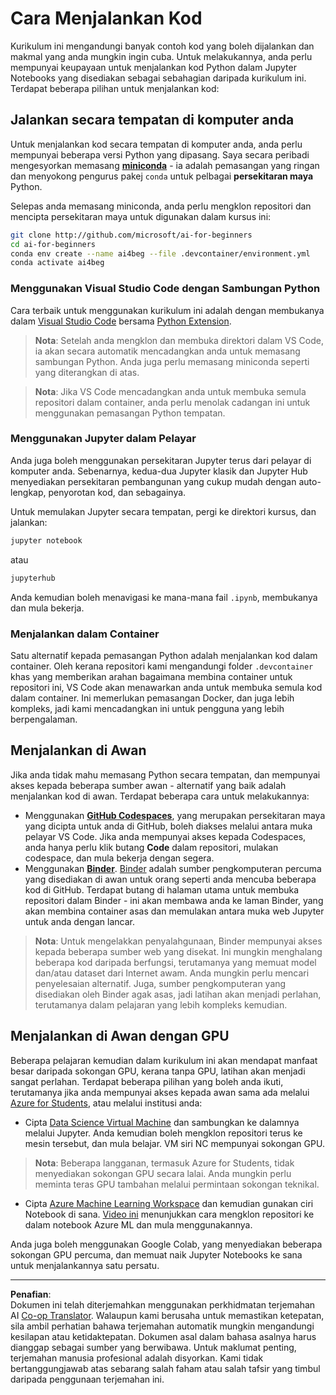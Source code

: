 <!--
CO_OP_TRANSLATOR_METADATA:
{
  "original_hash": "7df19702b8d2d3f7c4238c51bec2c8fc",
  "translation_date": "2025-08-29T11:46:23+00:00",
  "source_file": "lessons/0-course-setup/how-to-run.md",
  "language_code": "ms"
}
-->
# Cara Menjalankan Kod

Kurikulum ini mengandungi banyak contoh kod yang boleh dijalankan dan makmal yang anda mungkin ingin cuba. Untuk melakukannya, anda perlu mempunyai keupayaan untuk menjalankan kod Python dalam Jupyter Notebooks yang disediakan sebagai sebahagian daripada kurikulum ini. Terdapat beberapa pilihan untuk menjalankan kod:

## Jalankan secara tempatan di komputer anda

Untuk menjalankan kod secara tempatan di komputer anda, anda perlu mempunyai beberapa versi Python yang dipasang. Saya secara peribadi mengesyorkan memasang **[miniconda](https://conda.io/en/latest/miniconda.html)** - ia adalah pemasangan yang ringan dan menyokong pengurus pakej `conda` untuk pelbagai **persekitaran maya** Python.

Selepas anda memasang miniconda, anda perlu mengklon repositori dan mencipta persekitaran maya untuk digunakan dalam kursus ini:

```bash
git clone http://github.com/microsoft/ai-for-beginners
cd ai-for-beginners
conda env create --name ai4beg --file .devcontainer/environment.yml
conda activate ai4beg
```

### Menggunakan Visual Studio Code dengan Sambungan Python

Cara terbaik untuk menggunakan kurikulum ini adalah dengan membukanya dalam [Visual Studio Code](http://code.visualstudio.com/?WT.mc_id=academic-77998-cacaste) bersama [Python Extension](https://marketplace.visualstudio.com/items?itemName=ms-python.python&WT.mc_id=academic-77998-cacaste).

> **Nota**: Setelah anda mengklon dan membuka direktori dalam VS Code, ia akan secara automatik mencadangkan anda untuk memasang sambungan Python. Anda juga perlu memasang miniconda seperti yang diterangkan di atas.

> **Nota**: Jika VS Code mencadangkan anda untuk membuka semula repositori dalam container, anda perlu menolak cadangan ini untuk menggunakan pemasangan Python tempatan.

### Menggunakan Jupyter dalam Pelayar

Anda juga boleh menggunakan persekitaran Jupyter terus dari pelayar di komputer anda. Sebenarnya, kedua-dua Jupyter klasik dan Jupyter Hub menyediakan persekitaran pembangunan yang cukup mudah dengan auto-lengkap, penyorotan kod, dan sebagainya.

Untuk memulakan Jupyter secara tempatan, pergi ke direktori kursus, dan jalankan:

```bash
jupyter notebook
```
atau
```bash
jupyterhub
```
Anda kemudian boleh menavigasi ke mana-mana fail `.ipynb`, membukanya dan mula bekerja.

### Menjalankan dalam Container

Satu alternatif kepada pemasangan Python adalah menjalankan kod dalam container. Oleh kerana repositori kami mengandungi folder `.devcontainer` khas yang memberikan arahan bagaimana membina container untuk repositori ini, VS Code akan menawarkan anda untuk membuka semula kod dalam container. Ini memerlukan pemasangan Docker, dan juga lebih kompleks, jadi kami mencadangkan ini untuk pengguna yang lebih berpengalaman.

## Menjalankan di Awan

Jika anda tidak mahu memasang Python secara tempatan, dan mempunyai akses kepada beberapa sumber awan - alternatif yang baik adalah menjalankan kod di awan. Terdapat beberapa cara untuk melakukannya:

* Menggunakan **[GitHub Codespaces](https://github.com/features/codespaces)**, yang merupakan persekitaran maya yang dicipta untuk anda di GitHub, boleh diakses melalui antara muka pelayar VS Code. Jika anda mempunyai akses kepada Codespaces, anda hanya perlu klik butang **Code** dalam repositori, mulakan codespace, dan mula bekerja dengan segera.
* Menggunakan **[Binder](https://mybinder.org/v2/gh/microsoft/ai-for-beginners/HEAD)**. [Binder](https://mybinder.org) adalah sumber pengkomputeran percuma yang disediakan di awan untuk orang seperti anda mencuba beberapa kod di GitHub. Terdapat butang di halaman utama untuk membuka repositori dalam Binder - ini akan membawa anda ke laman Binder, yang akan membina container asas dan memulakan antara muka web Jupyter untuk anda dengan lancar.

> **Nota**: Untuk mengelakkan penyalahgunaan, Binder mempunyai akses kepada beberapa sumber web yang disekat. Ini mungkin menghalang beberapa kod daripada berfungsi, terutamanya yang memuat model dan/atau dataset dari Internet awam. Anda mungkin perlu mencari penyelesaian alternatif. Juga, sumber pengkomputeran yang disediakan oleh Binder agak asas, jadi latihan akan menjadi perlahan, terutamanya dalam pelajaran yang lebih kompleks kemudian.

## Menjalankan di Awan dengan GPU

Beberapa pelajaran kemudian dalam kurikulum ini akan mendapat manfaat besar daripada sokongan GPU, kerana tanpa GPU, latihan akan menjadi sangat perlahan. Terdapat beberapa pilihan yang boleh anda ikuti, terutamanya jika anda mempunyai akses kepada awan sama ada melalui [Azure for Students](https://azure.microsoft.com/free/students/?WT.mc_id=academic-77998-cacaste), atau melalui institusi anda:

* Cipta [Data Science Virtual Machine](https://docs.microsoft.com/learn/modules/intro-to-azure-data-science-virtual-machine/?WT.mc_id=academic-77998-cacaste) dan sambungkan ke dalamnya melalui Jupyter. Anda kemudian boleh mengklon repositori terus ke mesin tersebut, dan mula belajar. VM siri NC mempunyai sokongan GPU.

> **Nota**: Beberapa langganan, termasuk Azure for Students, tidak menyediakan sokongan GPU secara lalai. Anda mungkin perlu meminta teras GPU tambahan melalui permintaan sokongan teknikal.

* Cipta [Azure Machine Learning Workspace](https://azure.microsoft.com/services/machine-learning/?WT.mc_id=academic-77998-cacaste) dan kemudian gunakan ciri Notebook di sana. [Video ini](https://azure-for-academics.github.io/quickstart/azureml-papers/) menunjukkan cara mengklon repositori ke dalam notebook Azure ML dan mula menggunakannya.

Anda juga boleh menggunakan Google Colab, yang menyediakan beberapa sokongan GPU percuma, dan memuat naik Jupyter Notebooks ke sana untuk menjalankannya satu persatu.

---

**Penafian**:  
Dokumen ini telah diterjemahkan menggunakan perkhidmatan terjemahan AI [Co-op Translator](https://github.com/Azure/co-op-translator). Walaupun kami berusaha untuk memastikan ketepatan, sila ambil perhatian bahawa terjemahan automatik mungkin mengandungi kesilapan atau ketidaktepatan. Dokumen asal dalam bahasa asalnya harus dianggap sebagai sumber yang berwibawa. Untuk maklumat penting, terjemahan manusia profesional adalah disyorkan. Kami tidak bertanggungjawab atas sebarang salah faham atau salah tafsir yang timbul daripada penggunaan terjemahan ini.